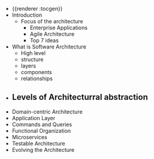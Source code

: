- {{renderer :tocgen}}
- Introduction
	- Focus of the architecture
		- Enterprise Applications
		- Agile Architecture
		- Top 7 ideas
- What is Software Architecture
	- High level
	- structure
	- layers
	- components
	- relationships
- Levels of Architecturral abstraction
	-
- Domain-centric Architecture
- Application Layer
- Commands and Queries
- Functional Organization
- Microservices
- Testable Architecture
- Evolving the Architecture